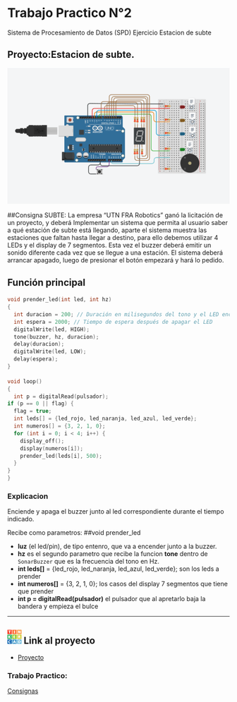 

# Trabajo Practico N°2
Sistema de Procesamiento de Datos (SPD)
Ejercicio Estacion de subte


## Proyecto:Estacion de subte.

![Semáforos para no videntes](https://github.com/magikboy/Dojo-2/blob/main/arduino.png)

##Consigna SUBTE:
La empresa  “UTN FRA Robotics” ganó la licitación de un proyecto, y deberá Implementar un sistema que permita al usuario saber a qué estación de subte está llegando, aparte  el sistema muestra las estaciones que faltan hasta llegar a destino, para ello debemos utilizar 4 LEDs y el display de 7 segmentos. Esta vez el buzzer deberá emitir un sonido diferente cada vez que se llegue a una estación.
El sistema deberá arrancar apagado, luego de presionar el botón empezará y hará lo pedido.



## Función principal

``` C++
void prender_led(int led, int hz)
{
  int duracion = 200; // Duración en milisegundos del tono y el LED encendido
  int espera = 2000; // Tiempo de espera después de apagar el LED
  digitalWrite(led, HIGH);
  tone(buzzer, hz, duracion);
  delay(duracion);
  digitalWrite(led, LOW);
  delay(espera);
}

void loop()
{
  int p = digitalRead(pulsador);
if (p == 0 || flag) {
  flag = true;
  int leds[] = {led_rojo, led_naranja, led_azul, led_verde};
  int numeros[] = {3, 2, 1, 0};
  for (int i = 0; i < 4; i++) {
    display_off();
    display(numeros[i]);
    prender_led(leds[i], 500);
  }
}
}
```

### Explicacion

Enciende y apaga el buzzer junto al led correspondiente durante el tiempo indicado.

Recibe como parametros:
##void prender_led
+ **luz** (el led/pin), de tipo entenro, que va a encender junto a la buzzer.
+ **hz** es el segundo parametro que recibe la funcion **tone** dentro de `SonarBuzzer` que es la frecuencia del tono en Hz.
+ **int leds[]** = {led_rojo, led_naranja, led_azul, led_verde}; son los leds a prender
+ **int numeros[]** = {3, 2, 1, 0}; los casos del display 7 segmentos que tiene que prender
+ **int p = digitalRead(pulsador)** el pulsador que al apretarlo baja la bandera y empieza el bulce

---
## <img src="tinkercad.png" alt="Tinkercad" height="32px"> Link al proyecto

- [Proyecto](https://www.tinkercad.com/things/fp6nTkKsQXA-dojo-2/editel?sharecode=2VxUAfkfkBHwUsTeON-zXtFQiMfw1mDRbSMpUzLJ7fI)

### Trabajo Practico:

[Consignas](https://github.com/magikboy/Dojo-N-mero-Uno/blob/18c1342eff3a6e0bedfadace646459866021de35/Dojo%20Numero%20Uno.pdf)

